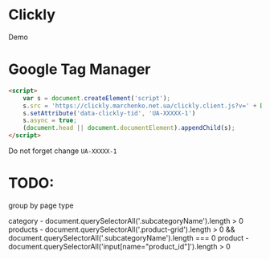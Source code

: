 # Clickly

Demo

# Google Tag Manager

```html
<script>
    var s = document.createElement('script');
    s.src = 'https://clickly.marchenko.net.ua/clickly.client.js?v=' + Date.now();
    s.setAttribute('data-clickly-tid', 'UA-XXXXX-1')
    s.async = true;
    (document.head || document.documentElement).appendChild(s);
</script>
```

Do not forget change `UA-XXXXX-1`

# TODO:

group by page type

category - document.querySelectorAll('.subcategoryName').length > 0
products - document.querySelectorAll('.product-grid').length > 0 && document.querySelectorAll('.subcategoryName').length === 0
product  - document.querySelectorAll('input[name="product_id"]').length > 0
